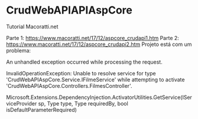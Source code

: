 # CrudWebAPIAPIAspCore

Tutorial Macoratti.net

Parte 1: https://www.macoratti.net/17/12/aspcore_crudapi1.htm
Parte 2: https://www.macoratti.net/17/12/aspcore_crudapi2.htm
Projeto está com um problema: 

An unhandled exception occurred while processing the request.

InvalidOperationException: Unable to resolve service for type 'CrudWebAPIAspCore.Service.IFilmeService' while attempting to activate 'CrudWebAPIAspCore.Controllers.FilmesController'.

Microsoft.Extensions.DependencyInjection.ActivatorUtilities.GetService(IServiceProvider sp, Type type, Type requiredBy, bool isDefaultParameterRequired)

